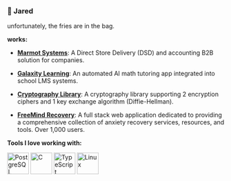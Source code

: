 ### 🍄 Jared

unfortunately, the fries are in the bag. 


**works:**

* **[Marmot Systems](https://www.marmotsystems.com/)**: A Direct Store Delivery (DSD) and accounting B2B solution for companies. 

* **[Galaxity Learning](https://www.galaxitylearning.com/signin)**: An automated AI math tutoring app integrated into school LMS systems. 

* **[Cryptography Library](https://github.com/CalculusCoder/c-cryptography-library)**: A cryptography library supporting 2 encryption ciphers and 1 key exchange algorithm (Diffie-Hellman). 

* **[FreeMind Recovery](https://www.freemindrecovery.com/)**: A full stack web application dedicated to providing a comprehensive collection of anxiety recovery services, resources, and tools. Over 1,000 users. 

**Tools I love working with:**

<img src="https://cdn.jsdelivr.net/gh/devicons/devicon/icons/postgresql/postgresql-original.svg" alt="PostgreSQL" width="50" height="50"/>  <img src="https://cdn.jsdelivr.net/gh/devicons/devicon/icons/c/c-original.svg" alt="C" width="50" height="50"/>  <img src="https://cdn.jsdelivr.net/gh/devicons/devicon/icons/typescript/typescript-original.svg" alt="TypeScript" width="50" height="50"/>  <img src="https://cdn.jsdelivr.net/gh/devicons/devicon/icons/linux/linux-original.svg" alt="Linux" width="50" height="50"/> 

<!-- <img src="https://cdn.jsdelivr.net/gh/devicons/devicon/icons/bash/bash-original.svg" alt="Bash" width="50" height="50"/>  -->

 
  



 
  


